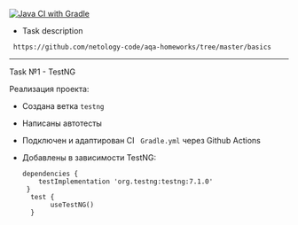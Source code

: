 [![Java CI with Gradle](https://github.com/ValeriaBorisova/CashbackHacker/actions/workflows/gradle.yml/badge.svg?branch=testng)](https://github.com/ValeriaBorisova/CashbackHacker/actions/workflows/gradle.yml)

* Task description 

``` https://github.com/netology-code/aqa-homeworks/tree/master/basics```

________

Task №1 - TestNG

Реализация проекта:
* Создана ветка ```testng``` 
* Написаны автотесты
* Подключен и адаптирован CI ``` Gradle.yml``` через Github Actions
* Добавлены в зависимости TestNG:

  ``` 
  dependencies {
      testImplementation 'org.testng:testng:7.1.0'
   }
    test {
         useTestNG()
    }

   ```


